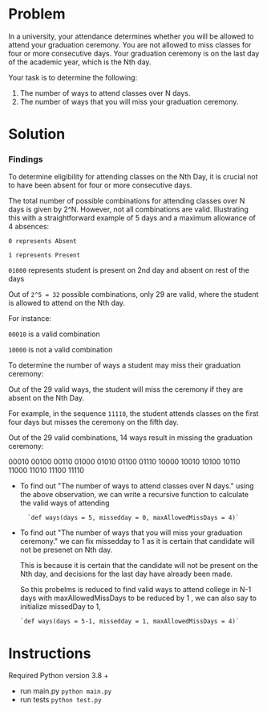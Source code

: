 # Problem

In a university, your attendance determines whether you will be
allowed to attend your graduation ceremony.
You are not allowed to miss classes for four or more consecutive days.
Your graduation ceremony is on the last day of the academic year,
which is the Nth day.

Your task is to determine the following:

1. The number of ways to attend classes over N days.
2. The number of ways that you will miss your graduation ceremony.

# Solution

### Findings

To determine eligibility for attending classes on the Nth Day, it is crucial not to have been absent for four or more consecutive days.

The total number of possible combinations for attending classes over N days is given by 2^N.
However, not all combinations are valid.
Illustrating this with a straightforward example of 5 days and a maximum allowance of 4 absences:

`0 represents Absent`

`1 represents Present`

`01000` represents student is present on 2nd day and absent on rest of the days

Out of `2^5 = 32` possible combinations, only 29 are valid, where the student is allowed to attend on the Nth day.

For instance:

`00010` is a valid combination

`10000` is not a valid combination

To determine the number of ways a student may miss their graduation ceremony:

Out of the 29 valid ways, the student will miss the ceremony if they are absent on the Nth Day.

For example, in the sequence `11110`, the student attends classes on the first four days but misses the ceremony on the fifth day.

Out of the 29 valid combinations, 14 ways result in missing the graduation ceremony:

00010
00100
00110
01000
01010
01100
01110
10000
10010
10100
10110
11000
11010
11100
11110

- To find out "The number of ways to attend classes over N days."
  using the above observation, we can write a recursive function to calculate the valid ways of attending

      	`def ways(days = 5, missedday = 0, maxAllowedMissDays = 4)`

- To find out "The number of ways that you will miss your graduation ceremony."
  we can fix  missedday to 1 as it is certain that candidate will not be presenet on Nth day.

  This is because it is certain that the candidate will not be present on the Nth day, and decisions for the last day have already been made.

  So this probelms is reduced to find valid ways to attend college in N-1 days with maxAllowedMissDays to be reduced by 1 , we can also say to initialize missedDay to 1,

      `def ways(days = 5-1, missedday = 1, maxAllowedMissDays = 4)`



# Instructions
 Required Python version 3.8 +
 - run main.py
	 `python main.py`
- run tests
	`python test.py`

	